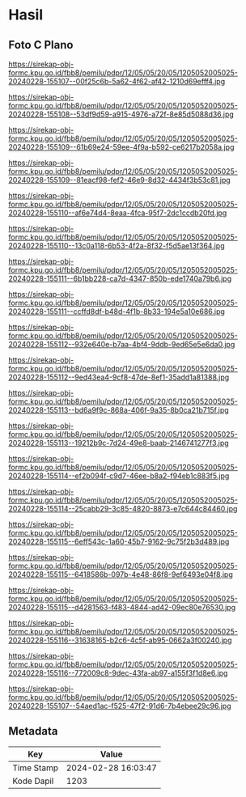 # Hasil

## Foto C Plano

https://sirekap-obj-formc.kpu.go.id/fbb8/pemilu/pdpr/12/05/05/20/05/1205052005025-20240228-155107--00f25c6b-5a62-4f62-af42-1210d69efff4.jpg

https://sirekap-obj-formc.kpu.go.id/fbb8/pemilu/pdpr/12/05/05/20/05/1205052005025-20240228-155108--53df9d59-a915-4976-a72f-8e85d5088d36.jpg

https://sirekap-obj-formc.kpu.go.id/fbb8/pemilu/pdpr/12/05/05/20/05/1205052005025-20240228-155109--61b69e24-59ee-4f9a-b592-ce6217b2058a.jpg

https://sirekap-obj-formc.kpu.go.id/fbb8/pemilu/pdpr/12/05/05/20/05/1205052005025-20240228-155109--81eacf98-fef2-46e9-8d32-4434f3b53c81.jpg

https://sirekap-obj-formc.kpu.go.id/fbb8/pemilu/pdpr/12/05/05/20/05/1205052005025-20240228-155110--af6e74d4-8eaa-4fca-95f7-2dc1ccdb20fd.jpg

https://sirekap-obj-formc.kpu.go.id/fbb8/pemilu/pdpr/12/05/05/20/05/1205052005025-20240228-155110--13c0a118-6b53-4f2a-8f32-f5d5ae13f364.jpg

https://sirekap-obj-formc.kpu.go.id/fbb8/pemilu/pdpr/12/05/05/20/05/1205052005025-20240228-155111--6b1bb228-ca7d-4347-850b-ede1740a79b6.jpg

https://sirekap-obj-formc.kpu.go.id/fbb8/pemilu/pdpr/12/05/05/20/05/1205052005025-20240228-155111--ccffd8df-b48d-4f1b-8b33-194e5a10e686.jpg

https://sirekap-obj-formc.kpu.go.id/fbb8/pemilu/pdpr/12/05/05/20/05/1205052005025-20240228-155112--932e640e-b7aa-4bf4-9ddb-9ed65e5e6da0.jpg

https://sirekap-obj-formc.kpu.go.id/fbb8/pemilu/pdpr/12/05/05/20/05/1205052005025-20240228-155112--9ed43ea4-9cf8-47de-8ef1-35add1a81388.jpg

https://sirekap-obj-formc.kpu.go.id/fbb8/pemilu/pdpr/12/05/05/20/05/1205052005025-20240228-155113--bd6a9f9c-868a-406f-9a35-8b0ca21b715f.jpg

https://sirekap-obj-formc.kpu.go.id/fbb8/pemilu/pdpr/12/05/05/20/05/1205052005025-20240228-155113--19212b9c-7d24-49e8-baab-2146741277f3.jpg

https://sirekap-obj-formc.kpu.go.id/fbb8/pemilu/pdpr/12/05/05/20/05/1205052005025-20240228-155114--ef2b094f-c9d7-46ee-b8a2-f94eb1c883f5.jpg

https://sirekap-obj-formc.kpu.go.id/fbb8/pemilu/pdpr/12/05/05/20/05/1205052005025-20240228-155114--25cabb29-3c85-4820-8873-e7c644c84460.jpg

https://sirekap-obj-formc.kpu.go.id/fbb8/pemilu/pdpr/12/05/05/20/05/1205052005025-20240228-155115--6eff543c-1a60-45b7-9162-9c75f2b3d489.jpg

https://sirekap-obj-formc.kpu.go.id/fbb8/pemilu/pdpr/12/05/05/20/05/1205052005025-20240228-155115--6418586b-097b-4e48-86f8-9ef6493e04f8.jpg

https://sirekap-obj-formc.kpu.go.id/fbb8/pemilu/pdpr/12/05/05/20/05/1205052005025-20240228-155115--d4281563-f483-4844-ad42-09ec80e76530.jpg

https://sirekap-obj-formc.kpu.go.id/fbb8/pemilu/pdpr/12/05/05/20/05/1205052005025-20240228-155116--31638165-b2c6-4c5f-ab95-0662a3f00240.jpg

https://sirekap-obj-formc.kpu.go.id/fbb8/pemilu/pdpr/12/05/05/20/05/1205052005025-20240228-155116--772009c8-9dec-43fa-ab97-a155f3f1d8e6.jpg

https://sirekap-obj-formc.kpu.go.id/fbb8/pemilu/pdpr/12/05/05/20/05/1205052005025-20240228-155107--54aed1ac-f525-47f2-91d6-7b4ebee29c96.jpg


## Metadata

| Key        | Value               |
| ---------- | ------------------- |
| Time Stamp | 2024-02-28 16:03:47 |
| Kode Dapil | 1203                |



